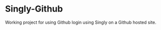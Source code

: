 Singly-Github
=============

Working project for using Github login using Singly on a Github hosted site.